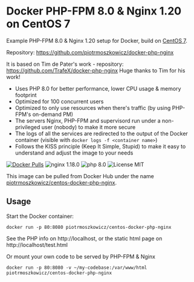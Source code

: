 # Docker PHP-FPM 8.0 & Nginx 1.20 on CentOS 7
Example PHP-FPM 8.0 & Nginx 1.20 setup for Docker, build on [CentOS 7](https://wiki.centos.org/FAQ/CentOS7).

Repository: https://github.com/piotrmoszkowicz/docker-php-nginx

It is based on Tim de Pater's work - repository: https://github.com/TrafeX/docker-php-nginx
Huge thanks to Tim for his work!

* Uses PHP 8.0 for better performance, lower CPU usage & memory footprint
* Optimized for 100 concurrent users
* Optimized to only use resources when there's traffic (by using PHP-FPM's on-demand PM)
* The servers Nginx, PHP-FPM and supervisord run under a non-privileged user (nobody) to make it more secure
* The logs of all the services are redirected to the output of the Docker container (visible with `docker logs -f <container name>`)
* Follows the KISS principle (Keep It Simple, Stupid) to make it easy to understand and adjust the image to your needs


[![Docker Pulls](https://img.shields.io/docker/pulls/piotrmoszkowicz/centos-docker-php-nginx.svg)](https://hub.docker.com/u/piotrmoszkowicz/centos-docker-php-nginx)
![nginx 1.18.0](https://img.shields.io/badge/nginx-1.20-brightgreen.svg)
![php 8.0](https://img.shields.io/badge/php-8.0-brightgreen.svg)
![License MIT](https://img.shields.io/badge/license-MIT-blue.svg)

This image can be pulled from Docker Hub under the name [piotrmoszkowicz/centos-docker-php-nginx](https://hub.docker.com/u/piotrmoszkowicz/centos-docker-php-nginx).

## Usage

Start the Docker container:

    docker run -p 80:8080 piotrmoszkowicz/centos-docker-php-nginx

See the PHP info on http://localhost, or the static html page on http://localhost/test.html

Or mount your own code to be served by PHP-FPM & Nginx

    docker run -p 80:8080 -v ~/my-codebase:/var/www/html piotrmoszkowicz/centos-docker-php-nginx
